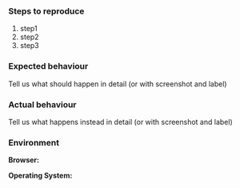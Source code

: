 ### Steps to reproduce
1. step1
2. step2
3. step3

### Expected behaviour
Tell us what should happen in detail (or with screenshot and label)

### Actual behaviour
Tell us what happens instead in detail (or with screenshot and label)

### Environment

**Browser:**

**Operating System:**